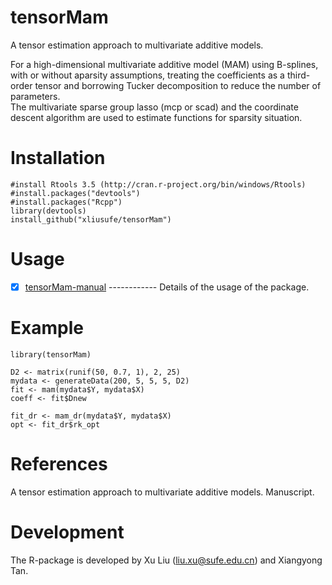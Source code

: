# tensorMam
 A tensor estimation approach to multivariate additive models.
 
  For a high-dimensional multivariate additive model (MAM) using B-splines, with or without aparsity assumptions, 
  treating the coefficients as a third-order tensor and borrowing Tucker decomposition to reduce the number of parameters.  
  The multivariate sparse group lasso (mcp or scad) and the coordinate descent algorithm are used to estimate
  functions for sparsity situation.
# Installation

    #install Rtools 3.5 (http://cran.r-project.org/bin/windows/Rtools)
    #install.packages("devtools")
    #install.packages("Rcpp")
    library(devtools)
    install_github("xliusufe/tensorMam")

# Usage

   - [x] [tensorMam-manual](https://github.com/xliusufe/tensorMam/blob/master/inst/tensorMam-manual.pdf) ------------ Details of the usage of the package.
# Example

    library(tensorMam)

    D2 <- matrix(runif(50, 0.7, 1), 2, 25)
    mydata <- generateData(200, 5, 5, 5, D2)    
    fit <- mam(mydata$Y, mydata$X)
    coeff <- fit$Dnew
    
    fit_dr <- mam_dr(mydata$Y, mydata$X)
    opt <- fit_dr$rk_opt
 
 # References
A tensor estimation approach to multivariate additive models. Manuscript.

# Development
The R-package is developed by Xu Liu (liu.xu@sufe.edu.cn) and Xiangyong Tan.
